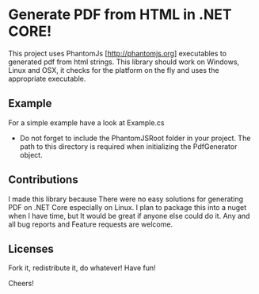 # Generate PDF from HTML in .NET CORE!
 This project uses PhantomJs [http://phantomjs.org] executables to generated pdf from html strings.
 This library should work on Windows, Linux and OSX, it checks for the platform on the fly and uses the appropriate executable.

## Example
  For a simple example have a look at Example.cs
  * Do not forget to include the PhantomJSRoot folder in your project. The path to this directory is required when initializing the PdfGenerator object.

## Contributions
  I made this library because There were no easy solutions for generating PDF on .NET Core especially on Linux. 
  I plan to package this into a nuget when I have time, but It would be great if anyone else could do it. 
  Any and all bug reports and Feature requests are welcome.
 
## Licenses
  Fork it, redistribute it, do whatever! Have fun!
 
 Cheers! 

